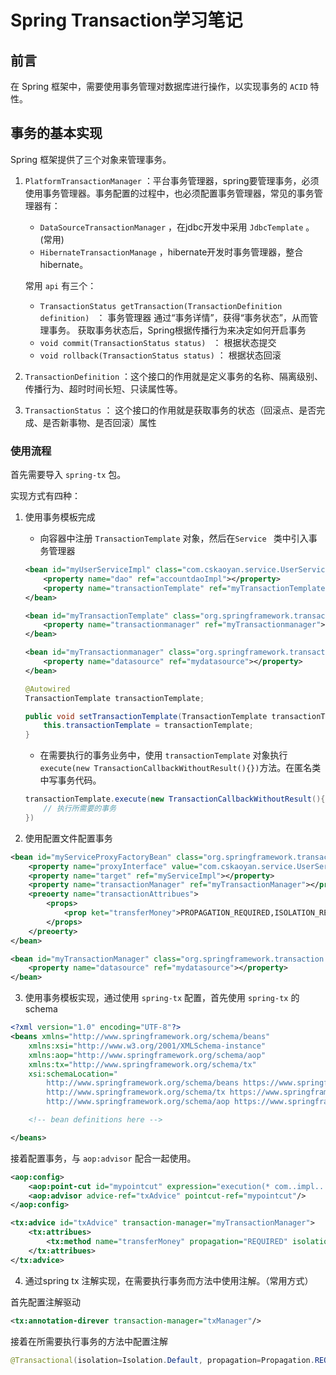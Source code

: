 # Spring Transaction学习笔记


## 前言

在 Spring 框架中，需要使用事务管理对数据库进行操作，以实现事务的 `ACID` 特性。

## 事务的基本实现

Spring 框架提供了三个对象来管理事务。

1. `PlatformTransactionManager` ：平台事务管理器，spring要管理事务，必须使用事务管理器。事务配置的过程中，也必须配置事务管理器，常见的事务管理器有：

   - `DataSourceTransactionManager` ，在jdbc开发中采用 `JdbcTemplate` 。(常用)
   - `HibernateTransactionManage` ，hibernate开发时事务管理器，整合hibernate。

   常用 `api` 有三个：

   - `TransactionStatus getTransaction(TransactionDefinition definition) ` ： 事务管理器 通过“事务详情”，获得“事务状态”，从而管理事务。 获取事务状态后，Spring根据传播行为来决定如何开启事务
   - `void commit(TransactionStatus status) ` ： 根据状态提交
   - `void rollback(TransactionStatus status)` ： 根据状态回滚

2. `TransactionDefinition` ：这个接口的作用就是定义事务的名称、隔离级别、传播行为、超时时间长短、只读属性等。

3. `TransactionStatus` ： 这个接口的作用就是获取事务的状态（回滚点、是否完成、是否新事物、是否回滚）属性

### 使用流程

首先需要导入 `spring-tx` 包。

实现方式有四种：

1. 使用事务模板完成

   - 向容器中注册 `TransactionTemplate` 对象，然后在`Service ` 类中引入事务管理器

   ```xml
   <bean id="myUserServiceImpl" class="com.cskaoyan.service.UserServiceImpl">
       <property name="dao" ref="accountdaoImpl"></property>
       <property name="transactionTemplate" ref="myTransactionTemplate"></property>
   </bean>
   
   <bean id="myTransactionTemplate" class="org.springframework.transaction.support.TransactionTemplate">
       <property name="transactionmanager" ref="myTransactionmanager"></property>
   </bean>
   
   <bean id="myTransactionmanager" class="org.springframework.transaction.support.TransactionManager">
       <property name="datasource" ref="mydatasource"></property>
   </bean>
   ```

   ```java
   @Autowired
   TransactionTemplate transactionTemplate;
   
   public void setTransactionTemplate(TransactionTemplate transactionTemplate){
       this.transactionTemplate = transactionTemplate;
   }
   ```

   - 在需要执行的事务业务中，使用 `transactionTemplate` 对象执行 `execute(new TransactionCallbackWithoutResult(){})`方法。在匿名类中写事务代码。

   ```java
   transactionTemplate.execute(new TransactionCallbackWithoutResult(){
       // 执行所需要的事务
   })
   ```

2. 使用配置文件配置事务

```xml
<bean id="myServiceProxyFactoryBean" class="org.springframework.transaction.interceptor.TransactionProxyFactoryBean">
    <property name="proxyInterface" value="com.cskaoyan.service.UserService"></property>
    <property name="target" ref="myServiceImpl"></property>
    <property name="transactionManager" ref="myTransactionManager"></property>
    <preoerty name="transactionAttribues">
        <props>
            <prop ket="transferMoney">PROPAGATION_REQUIRED,ISOLATION_REPEATABLE_READ</prop>
        </props>
    </preoerty>
</bean>

<bean id="myTransactionManager" class="org.springframework.transaction.support.TransactionManager">
    <property name="datasource" ref="mydatasource"></property>
</bean>
```

3. 使用事务模板实现，通过使用 `spring-tx` 配置，首先使用 `spring-tx` 的schema

```xml
<?xml version="1.0" encoding="UTF-8"?>
<beans xmlns="http://www.springframework.org/schema/beans"
    xmlns:xsi="http://www.w3.org/2001/XMLSchema-instance"
    xmlns:aop="http://www.springframework.org/schema/aop"
    xmlns:tx="http://www.springframework.org/schema/tx" 
    xsi:schemaLocation="
        http://www.springframework.org/schema/beans https://www.springframework.org/schema/beans/spring-beans.xsd
        http://www.springframework.org/schema/tx https://www.springframework.org/schema/tx/spring-tx.xsd 
        http://www.springframework.org/schema/aop https://www.springframework.org/schema/aop/spring-aop.xsd">

    <!-- bean definitions here -->

</beans>
```

接着配置事务，与 `aop:advisor` 配合一起使用。

```xml
<aop:config>
    <aop:point-cut id="mypointcut" expression="execution(* com..impl...*(..))"/>
    <aop:advisor advice-ref="txAdvice" pointcut-ref="mypointcut"/>
</aop:config>

<tx:advice id="txAdvice" transaction-manager="myTransactionManager">
    <tx:attribues>
        <tx:method name="transferMoney" propagation="REQUIRED" isolation="DEFAULT"/>
    </tx:attribues>
</tx:advice>
```

4. 通过spring tx 注解实现，在需要执行事务而方法中使用注解。（常用方式）

首先配置注解驱动

```xml
<tx:annotation-direver transaction-manager="txManager"/>
```

接着在所需要执行事务的方法中配置注解

```java
@Transactional(isolation=Isolation.Default, propagation=Propagation.REQUIRED)
```


